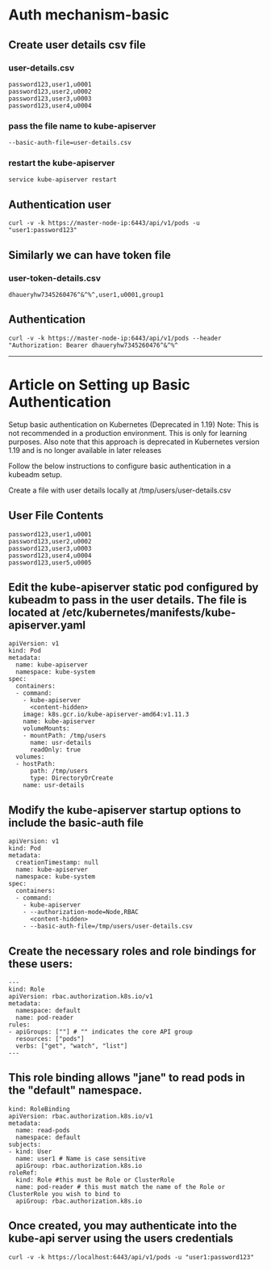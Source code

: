# Auth mechanism-basic
## Create user details csv file
### user-details.csv
```
password123,user1,u0001
password123,user2,u0002
password123,user3,u0003
password123,user4,u0004
```
### pass the file name to kube-apiserver
```
--basic-auth-file=user-details.csv
```
### restart the kube-apiserver
```
service kube-apiserver restart
```
## Authentication user
```
curl -v -k https://master-node-ip:6443/api/v1/pods -u "user1:password123"
```
## Similarly we can have token file
### user-token-details.csv
```
dhaueryhw7345260476^&^%^,user1,u0001,group1
```
## Authentication
```
curl -v -k https://master-node-ip:6443/api/v1/pods --header "Authorization: Bearer dhaueryhw7345260476^&^%^
```
************************************************
# Article on Setting up Basic Authentication
Setup basic authentication on Kubernetes (Deprecated in 1.19)
Note: This is not recommended in a production environment. This is only for learning purposes. Also note that this approach is deprecated in Kubernetes version 1.19 and is no longer available in later releases

Follow the below instructions to configure basic authentication in a kubeadm setup.

Create a file with user details locally at /tmp/users/user-details.csv

## User File Contents
```
password123,user1,u0001
password123,user2,u0002
password123,user3,u0003
password123,user4,u0004
password123,user5,u0005
```

## Edit the kube-apiserver static pod configured by kubeadm to pass in the user details. The file is located at /etc/kubernetes/manifests/kube-apiserver.yaml


```
apiVersion: v1
kind: Pod
metadata:
  name: kube-apiserver
  namespace: kube-system
spec:
  containers:
  - command:
    - kube-apiserver
      <content-hidden>
    image: k8s.gcr.io/kube-apiserver-amd64:v1.11.3
    name: kube-apiserver
    volumeMounts:
    - mountPath: /tmp/users
      name: usr-details
      readOnly: true
  volumes:
  - hostPath:
      path: /tmp/users
      type: DirectoryOrCreate
    name: usr-details
```

## Modify the kube-apiserver startup options to include the basic-auth file


```
apiVersion: v1
kind: Pod
metadata:
  creationTimestamp: null
  name: kube-apiserver
  namespace: kube-system
spec:
  containers:
  - command:
    - kube-apiserver
    - --authorization-mode=Node,RBAC
      <content-hidden>
    - --basic-auth-file=/tmp/users/user-details.csv
```
## Create the necessary roles and role bindings for these users:

```
---
kind: Role
apiVersion: rbac.authorization.k8s.io/v1
metadata:
  namespace: default
  name: pod-reader
rules:
- apiGroups: [""] # "" indicates the core API group
  resources: ["pods"]
  verbs: ["get", "watch", "list"]
---
```
## This role binding allows "jane" to read pods in the "default" namespace.
```
kind: RoleBinding
apiVersion: rbac.authorization.k8s.io/v1
metadata:
  name: read-pods
  namespace: default
subjects:
- kind: User
  name: user1 # Name is case sensitive
  apiGroup: rbac.authorization.k8s.io
roleRef:
  kind: Role #this must be Role or ClusterRole
  name: pod-reader # this must match the name of the Role or ClusterRole you wish to bind to
  apiGroup: rbac.authorization.k8s.io
```
## Once created, you may authenticate into the kube-api server using the users credentials
```
curl -v -k https://localhost:6443/api/v1/pods -u "user1:password123"
```